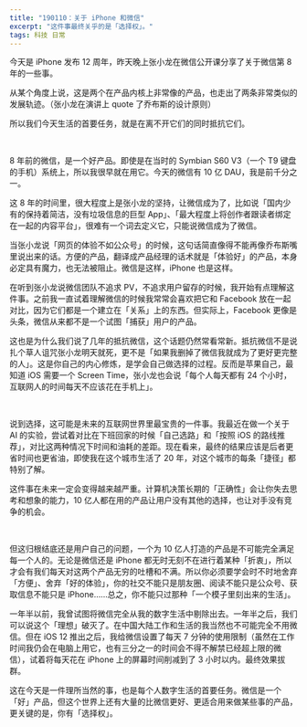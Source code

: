 ```yaml
---
title: "190110：关于 iPhone 和微信"
excerpt: "这件事最终关乎的是「选择权」。"
tags: 科技 日常
---
```


今天是 iPhone 发布 12 周年，昨天晚上张小龙在微信公开课分享了关于微信第 8 年的一些事。

从某个角度上说，这是两个在产品内核上非常像的产品，也走出了两条非常类似的发展轨迹。（张小龙在演讲上 quote 了乔布斯的设计原则）

所以我们今天生活的首要任务，就是在离不开它们的同时抵抗它们。

<br>

8 年前的微信，是一个好产品。即使是在当时的 Symbian S60 V3（一个 T9 键盘的手机）系统上，所以我很早就在用它。今天的微信有 10 亿 DAU，我是前千分之一。

这 8 年的时间里，很大程度上是张小龙的坚持，让微信成为了，比如说「国内少有的保持着简洁，没有垃圾信息的巨型 App」、「最大程度上将创作者跟读者绑定在一起的内容平台」，很难有一个词去定义它，只能说微信成为了微信。

当张小龙说「网页的体验不如公众号」的时候，这句话简直像得不能再像乔布斯嘴里说出来的话。方便的产品，翻译成产品经理的话术就是「体验好」的产品，本身必定具有魔力，也无法被阻止。微信是这样，iPhone 也是这样。

在听到张小龙说微信团队不追求 PV，不追求用户留存的时候，我开始有点理解这件事。之前我一直试着理解微信的时候我常常会喜欢把它和 Facebook 放在一起对比，因为它们都是一个建立在「关系」上的东西。但实际上，Facebook 更像是头条，微信从来都不是一个试图「捕获」用户的产品。

这也是为什么我们说了几年的抵抗微信，这个话题仍然常看常新。抵抗微信不是说扎个草人诅咒张小龙明天就死，更不是「如果我删掉了微信我就成为了更好更完整的人」。这是你自己的内心修炼，是学会自己做选择的过程。反而是苹果自己，最知道 iOS 需要一个 Screen Time，张小龙也会说「每个人每天都有 24 个小时，互联网人的时间每天不应该花在手机上」。

<br>

说到选择，这可能是未来的互联网世界里最宝贵的一件事。我最近在做一个关于 AI 的实验，尝试着对比在下班回家的时候「自己选路」和「按照 iOS 的路线推荐」，对比这两种情况下时间和油耗的差距。现在看来，最终的结果应该是后者更省时间也更省油，即使我在这个城市生活了 20 年，对这个城市的每条「捷径」都特别了解。

这件事在未来一定会变得越来越严重。计算机决策长期的「正确性」会让你失去思考和想象的能力，10 亿人都在用的产品让用户没有其他的选择，也让对手没有竞争的机会。

<br>

但这归根结底还是用户自己的问题，一个为 10 亿人打造的产品是不可能完全满足每一个人的。无论是微信还是 iPhone 都无时无刻不在进行着某种「折衷」，所以才会有我们每天对这两个产品无穷的吐槽和不满。所以你必须要学会时不时地舍弃「方便」、舍弃「好的体验」，你的社交不能只是朋友圈、阅读不能只是公众号、获取信息不能只是 iPhone……总之，你不能只过那种「一个模子里刻出来的生活」。

一年半以前，我曾试图将微信完全从我的数字生活中剔除出去。一年半之后，我们可以说这个「理想」破灭了。在中国大陆工作和生活的我当然也不可能完全不用微信。但在 iOS 12 推出之后，我给微信设置了每天 7 分钟的使用限制（虽然在工作时间我仍会在电脑上用它，也有三分之一的时间会不得不解禁已经超上限的微信），试着将每天花在 iPhone 上的屏幕时间削减到了 3 小时以内。最终效果拔群。

这在今天是一件理所当然的事，也是每个人数字生活的首要任务。微信是一个「好」产品，但这个世界上还有大量的比微信更好、更适合用来做某些事的产品，更关键的是，你有「选择权」。
